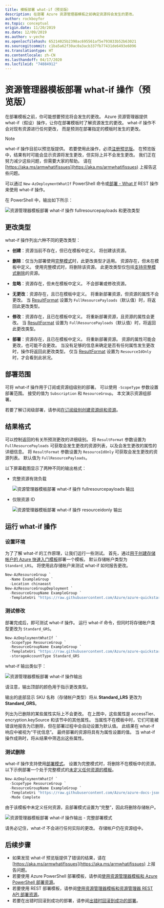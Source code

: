 ```yaml
---
title: 模板部署 what-if（预览版）
description: 在部署 Azure 资源管理器模板之前确定资源将会发生的更改。
author: rockboyfor
ms.topic: conceptual
origin.date: 11/20/2019
ms.date: 12/09/2019
ms.author: v-yeche
ms.openlocfilehash: 65214025b2398ac695561af5e793833b52b63021
ms.sourcegitcommit: c1ba5a62f30ac0a3acb337fb77431de6493e6096
ms.translationtype: HT
ms.contentlocale: zh-CN
ms.lasthandoff: 04/17/2020
ms.locfileid: "74884912"
---
```

<!--MOONCAKE: We submit the private preview request on https://aka.ms/armtemplatepreviews-->
<!--Wait for reply-->
# <a name="resource-manager-template-deployment-what-if-operation-preview"></a>资源管理器模板部署 what-if 操作（预览版）

在部署模板之前，你可能想要预览将会发生的更改。 Azure 资源管理器提供 what-if（假设）操作，让你在部署模板时了解资源发生的更改。 what-if 操作不会对现有资源进行任何更改， 而是预测在部署指定的模板时发生的更改。

> [!NOTE]
> what-if 操作目前以预览版提供。 若要使用此操作，必须[注册预览版](https://aka.ms/armtemplatepreviews)。 在预览版中，结果有时可能会显示资源将发生更改，但实际上并不会发生更改。 我们正在努力减少这些问题，但需要大家的帮助。 请在 [https://aka.ms/armwhatifissues](https://aka.ms/armwhatifissues) 上报告这些问题。

可以通过 `New-AzDeploymentWhatIf` PowerShell 命令或[部署 - What If](https://docs.microsoft.com/rest/api/resources/deployments/whatif) REST 操作来使用 what-if 操作。

在 PowerShell 中，输出如下所示：

![资源管理器模板部署 what-if 操作 fullresourcepayloads 和更改类型](./media/template-deploy-what-if/resource-manager-deployment-whatif-change-types.png)

## <a name="change-types"></a>更改类型

what-if 操作列出六种不同的更改类型：

- **创建**：资源当前不存在，但已在模板中定义。 将创建该资源。

- **删除**：仅当为部署使用[完整模式](deployment-modes.md)时，此更改类型才适用。 资源存在，但未在模板中定义。 使用完整模式时，将删除该资源。 此更改类型仅包括[支持完整模式删除](complete-mode-deletion.md)的资源。

- **忽略**：资源存在，但未在模板中定义。 不会部署或修改资源。

- **无更改**：资源存在，且已在模板中定义。 将重新部署资源，但资源的属性不会更改。 当 [ResultFormat](#result-format) 设置为 `FullResourcePayloads`（默认值）时，将返回此更改类型。

- **修改**：资源存在，且已在模板中定义。 将重新部署资源，且资源的属性会更改。 当 [ResultFormat](#result-format) 设置为 `FullResourcePayloads`（默认值）时，将返回此更改类型。

- **部署**：资源存在，且已在模板中定义。 将重新部署资源。 资源的属性可能会更改，也可能不会更改。 当没有足够的信息来确定是否有任何属性发生更改时，操作将返回此更改类型。 仅当 [ResultFormat](#result-format) 设置为 `ResourceIdOnly` 时，才会看到此状况。

## <a name="deployment-scope"></a>部署范围

可将 what-if 操作用于订阅或资源组级别的部署。 可以使用 `-ScopeType` 参数设置部署范围。 接受的值为 `Subscription` 和 `ResourceGroup`。 本文演示资源组部署。

若要了解订阅级部署，请参阅[在订阅级别创建资源组和资源](deploy-to-subscription.md#)。

## <a name="result-format"></a>结果格式

可以控制返回的有关所预测更改的详细级别。 将 `ResultFormat` 参数设置为 `FullResourcePayloads` 可获取会发生更改的资源列表，以及会发生更改的属性的详细信息。 将 `ResultFormat` 参数设置为 `ResourceIdOnly` 可获取会发生更改的资源列表。 默认值为 `FullResourcePayloads`。  

以下屏幕截图显示了两种不同的输出格式：

- 完整资源有效负载

    ![资源管理器模板部署 what-if 操作 fullresourcepayloads 输出](./media/template-deploy-what-if/resource-manager-deployment-whatif-output-fullresourcepayload.png)

- 仅限资源 ID

    ![资源管理器模板部署 what-if 操作 resourceidonly 输出](./media/template-deploy-what-if/resource-manager-deployment-whatif-output-resourceidonly.png)

## <a name="run-what-if-operation"></a>运行 what-if 操作

### <a name="set-up-environment"></a>设置环境

为了了解 what-if 的工作原理，让我们运行一些测试。 首先，通过[用于创建存储帐户的 Azure 快速入门模板](https://github.com/Azure/azure-quickstart-templates/blob/master/101-storage-account-create/azuredeploy.json)部署一个模板。 默认存储帐户类型为 `Standard_LRS`。 将使用此存储帐户来测试 what-if 如何报告更改。

```powershell
New-AzResourceGroup `
  -Name ExampleGroup `
  -Location chinaeast
New-AzResourceGroupDeployment `
  -ResourceGroupName ExampleGroup `
  -TemplateUri "https://raw.githubusercontent.com/Azure/azure-quickstart-templates/master/101-storage-account-create/azuredeploy.json"
```

### <a name="test-modification"></a>测试修改

部署完成后，即可测试 what-if 操作。 运行 what-if 命令，但同时将存储帐户类型更改为 `Standard_GRS`。

```powershell
New-AzDeploymentWhatIf `
  -ScopeType ResourceGroup `
  -ResourceGroupName ExampleGroup `
  -TemplateUri "https://raw.githubusercontent.com/Azure/azure-quickstart-templates/master/101-storage-account-create/azuredeploy.json" `
  -storageAccountType Standard_GRS
```

what-if 输出类似于：

![资源管理器模板部署 what-if 操作输出](./media/template-deploy-what-if/resource-manager-deployment-whatif-output.png)

请注意，输出顶部的颜色用于指示更改类型。

输出的底部显示 SKU 名称（存储帐户类型）将从 **Standard_LRS** 更改为 **Standard_GRS**。

列出为已删除的某些属性实际上不会更改。 在上图中，这些属性是 accessTier、encryption.keySource 和该节中的其他属性。 当属性不在模板中时，它们可能被错误地报告为已删除，但在部署过程中会自动设置为默认值。 此结果在 what-if 响应中被视为“干扰信息”。 最终部署的资源将具有为属性设置的值。 当 what-if 操作成熟时，将从结果中筛选出这些属性。

### <a name="test-deletion"></a>测试删除

what-if 操作支持使用[部署模式](deployment-modes.md)。 设置为完整模式时，将删除不在模板中的资源。 以下示例部署一个处于完整模式的[未定义任何资源的模板](https://github.com/Azure/azure-docs-json-samples/blob/master/empty-template/azuredeploy.json)。

```powershell
New-AzDeploymentWhatIf `
  -ScopeType ResourceGroup `
  -ResourceGroupName ExampleGroup `
  -TemplateUri "https://raw.githubusercontent.com/Azure/azure-docs-json-samples/master/empty-template/azuredeploy.json" `
  -Mode Complete
```

由于该模板中未定义任何资源，且部署模式设置为“完整”，因此将删除存储帐户。

![资源管理器模板部署 what-if 操作输出 - 完整部署模式](./media/template-deploy-what-if/resource-manager-deployment-whatif-output-mode-complete.png)

请务必记住，what-if 不会进行任何实际的更改。 存储帐户仍在资源组中。

## <a name="next-steps"></a>后续步骤

- 如果发现 what-if 预览版提供了错误的结果，请在 [https://aka.ms/armwhatifissues](https://aka.ms/armwhatifissues) 上报告问题。
- 若要使用 Azure PowerShell 部署模板，请参阅[使用资源管理器模板和 Azure PowerShell 部署资源](resource-group-template-deploy.md)。
- 若要使用 REST 部署模板，请参阅[使用资源管理器模板和资源管理器 REST API 部署资源](resource-group-template-deploy-rest.md)。
- 若要在出错时回滚到成功的部署，请参阅[出错时回滚到成功的部署](rollback-on-error.md)。

<!-- Update_Description: new article about template deploy what if -->
<!--NEW.date: 11/25/2019-->